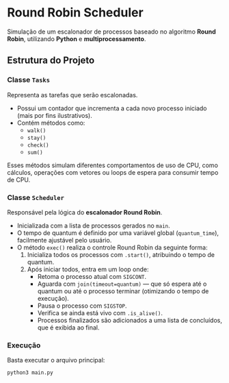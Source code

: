 # Round Robin Scheduler

Simulação de um escalonador de processos baseado no algoritmo **Round Robin**, utilizando **Python** e **multiprocessamento**.

## Estrutura do Projeto

###  Classe `Tasks`
Representa as tarefas que serão escalonadas.  
- Possui um contador que incrementa a cada novo processo iniciado (mais por fins ilustrativos).
- Contém métodos como:
  - `walk()`
  - `stay()`
  - `check()`
  - `sum()`

Esses métodos simulam diferentes comportamentos de uso de CPU, como cálculos, operações com vetores ou loops de espera para consumir tempo de CPU.

###  Classe `Scheduler`
Responsável pela lógica do **escalonador Round Robin**.
- Inicializada com a lista de processos gerados no `main`.
- O tempo de quantum é definido por uma variável global (`quantum_time`), facilmente ajustável pelo usuário.
- O método `exec()` realiza o controle Round Robin da seguinte forma:
  1. Inicializa todos os processos com `.start()`, atribuindo o tempo de quantum.
  2. Após iniciar todos, entra em um loop onde:
     - Retoma o processo atual com `SIGCONT`.
     - Aguarda com `join(timeout=quantum)` — que só espera até o quantum ou até o processo terminar (otimizando o tempo de execução).
     - Pausa o processo com `SIGSTOP`.
     - Verifica se ainda está vivo com `.is_alive()`.
     - Processos finalizados são adicionados a uma lista de concluídos, que é exibida ao final.

### Execução
Basta executar o arquivo principal:

```bash
python3 main.py
